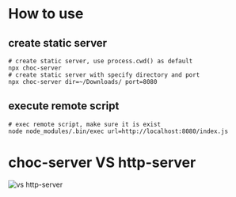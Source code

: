 # How to use

## create static server
```
# create static server, use process.cwd() as default
npx choc-server
# create static server with specify directory and port
npx choc-server dir=~/Downloads/ port=8080
```

## execute remote script
```
# exec remote script, make sure it is exist
node node_modules/.bin/exec url=http://localhost:8080/index.js
```

# choc-server VS http-server
<img alt="vs http-server" src="https://qiyukf.nosdn.127.net/urchin/screen.jpg" />
